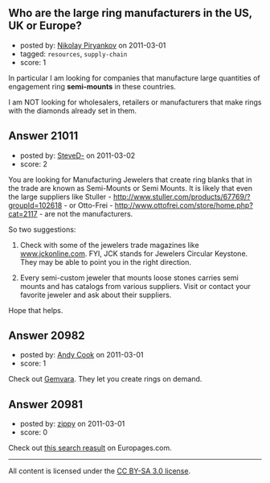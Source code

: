 ## Who are the large ring manufacturers in the US, UK or Europe?

- posted by: [Nikolay Piryankov](https://stackexchange.com/users/-1/8046-nikolay-piryankov) on 2011-03-01
- tagged: `resources`, `supply-chain`
- score: 1

In particular I am looking for companies that manufacture large quantities of engagement ring **semi-mounts** in these countries.

I am NOT looking for wholesalers, retailers or manufacturers that make rings with the diamonds already set in them.


## Answer 21011

- posted by: [SteveD-](https://stackexchange.com/users/-1/6609-steved) on 2011-03-02
- score: 2

You are looking for Manufacturing Jewelers that create ring blanks that in the trade are known as Semi-Mounts or Semi Mounts.  It is likely that even the large suppliers like Stuller - http://www.stuller.com/products/67769/?groupId=102618 - or Otto-Frei - http://www.ottofrei.com/store/home.php?cat=2117 - are not the manufacturers.

So two suggestions:  

1) Check with some of the jewelers trade magazines like www.jckonline.com.  FYI, JCK stands for Jewelers Circular Keystone.  They may be able to point you in the right direction.

2) Every semi-custom jeweler that mounts loose stones carries semi mounts and has catalogs from various suppliers.  Visit or contact your favorite jeweler and ask about their suppliers.

Hope that helps.


## Answer 20982

- posted by: [Andy Cook](https://stackexchange.com/users/-1/6493-andy-cook) on 2011-03-01
- score: 1

<p>Check out <a href="http://www.gemvara.com" rel="nofollow">Gemvara</a>. They let you create rings on demand.</p>



## Answer 20981

- posted by: [zippy](https://stackexchange.com/users/-1/7781-zippy) on 2011-03-01
- score: 0

<p>Check out <a href="http://www.europages.co.uk/directory/pages/ProductList,%24directory%24components%24DirectoryLayout.%24directory%24components%24EngineSearchForm.engineSearch.sdirect?formids=querystring&amp;submitmode=submit&amp;submitname=&amp;searchType=newps&amp;querystring=jewellery+manufacturer&amp;m=0" rel="nofollow">this search reasult</a> on Europages.com.</p>




---

All content is licensed under the [CC BY-SA 3.0 license](https://creativecommons.org/licenses/by-sa/3.0/).
